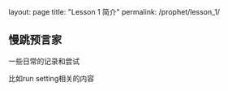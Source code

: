 layout: page
title: "Lesson 1 简介"
permalink: /prophet/lesson_1/

## 慢跳预言家

一些日常的记录和尝试

比如run setting相关的内容
